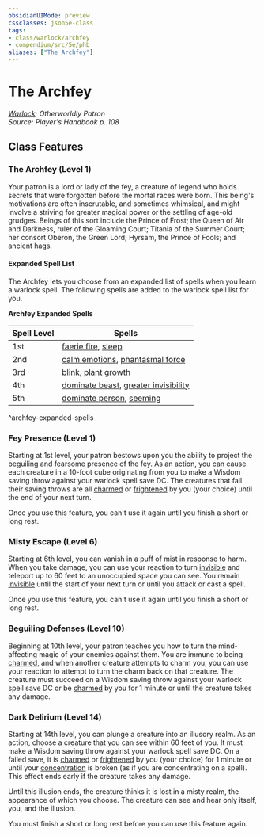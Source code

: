 ```yaml
---
obsidianUIMode: preview
cssclasses: json5e-class
tags:
- class/warlock/archfey
- compendium/src/5e/phb
aliases: ["The Archfey"]
---
```

# The Archfey
*[Warlock](warlock.md): Otherworldly Patron*  
*Source: Player's Handbook p. 108*  


## Class Features

### The Archfey (Level 1)

Your patron is a lord or lady of the fey, a creature of legend who holds secrets that were forgotten before the mortal races were born. This being's motivations are often inscrutable, and sometimes whimsical, and might involve a striving for greater magical power or the settling of age-old grudges. Beings of this sort include the Prince of Frost; the Queen of Air and Darkness, ruler of the Gloaming Court; Titania of the Summer Court; her consort Oberon, the Green Lord; Hyrsam, the Prince of Fools; and ancient hags.

#### Expanded Spell List

The Archfey lets you choose from an expanded list of spells when you learn a warlock spell. The following spells are added to the warlock spell list for you.

**Archfey Expanded Spells**

| Spell Level | Spells |
|-------------|--------|
| 1st | [faerie fire](/compendium/spells/faerie-fire.md), [sleep](/compendium/spells/sleep.md) |
| 2nd | [calm emotions](/compendium/spells/calm-emotions.md), [phantasmal force](/compendium/spells/phantasmal-force.md) |
| 3rd | [blink](/compendium/spells/blink.md), [plant growth](/compendium/spells/plant-growth.md) |
| 4th | [dominate beast](/compendium/spells/dominate-beast.md), [greater invisibility](/compendium/spells/greater-invisibility.md) |
| 5th | [dominate person](/compendium/spells/dominate-person.md), [seeming](/compendium/spells/seeming.md) |
^archfey-expanded-spells

### Fey Presence (Level 1)

Starting at 1st level, your patron bestows upon you the ability to project the beguiling and fearsome presence of the fey. As an action, you can cause each creature in a 10-foot cube originating from you to make a Wisdom saving throw against your warlock spell save DC. The creatures that fail their saving throws are all [charmed](2.%20GM%20Tools/Misc%20DND%20Handbook/compendium/rules/conditions.md#charmed) or [frightened](2.%20GM%20Tools/Misc%20DND%20Handbook/compendium/rules/conditions.md#frightened) by you (your choice) until the end of your next turn.

Once you use this feature, you can't use it again until you finish a short or long rest.

### Misty Escape (Level 6)

Starting at 6th level, you can vanish in a puff of mist in response to harm. When you take damage, you can use your reaction to turn [invisible](2.%20GM%20Tools/Misc%20DND%20Handbook/compendium/rules/conditions.md#invisible) and teleport up to 60 feet to an unoccupied space you can see. You remain [invisible](2.%20GM%20Tools/Misc%20DND%20Handbook/compendium/rules/conditions.md#invisible) until the start of your next turn or until you attack or cast a spell.

Once you use this feature, you can't use it again until you finish a short or long rest.

### Beguiling Defenses (Level 10)

Beginning at 10th level, your patron teaches you how to turn the mind-affecting magic of your enemies against them. You are immune to being [charmed](2.%20GM%20Tools/Misc%20DND%20Handbook/compendium/rules/conditions.md#charmed), and when another creature attempts to charm you, you can use your reaction to attempt to turn the charm back on that creature. The creature must succeed on a Wisdom saving throw against your warlock spell save DC or be [charmed](2.%20GM%20Tools/Misc%20DND%20Handbook/compendium/rules/conditions.md#charmed) by you for 1 minute or until the creature takes any damage.

### Dark Delirium (Level 14)

Starting at 14th level, you can plunge a creature into an illusory realm. As an action, choose a creature that you can see within 60 feet of you. It must make a Wisdom saving throw against your warlock spell save DC. On a failed save, it is [charmed](2.%20GM%20Tools/Misc%20DND%20Handbook/compendium/rules/conditions.md#charmed) or [frightened](2.%20GM%20Tools/Misc%20DND%20Handbook/compendium/rules/conditions.md#frightened) by you (your choice) for 1 minute or until your [concentration](2.%20GM%20Tools/Misc%20DND%20Handbook/compendium/rules/conditions.md#concentration) is broken (as if you are concentrating on a spell). This effect ends early if the creature takes any damage.

Until this illusion ends, the creature thinks it is lost in a misty realm, the appearance of which you choose. The creature can see and hear only itself, you, and the illusion.

You must finish a short or long rest before you can use this feature again.